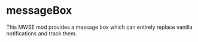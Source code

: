 # messageBox
This MWSE mod provides a message box which can entirely replace vanilla notifications and track them.
